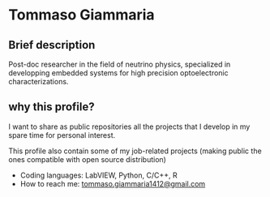 # Tommaso Giammaria
## Brief description

Post-doc researcher in the field of neutrino physics, specialized in developping embedded systems for high precision optoelectronic characterizations.

## why this profile?

I want to share as public repositories all the projects that I develop in my spare time for personal interest.

This profile also contain some of my job-related projects (making public the ones compatible with open source distribution)
- Coding languages: LabVIEW, Python, C/C++, R
- How to reach me: tommaso.giammaria1412@gmail.com
